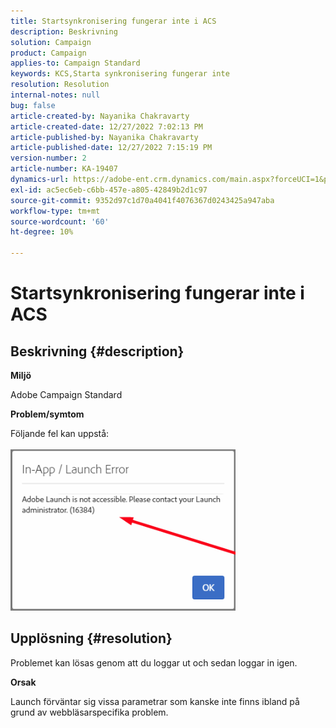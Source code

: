 ```yaml
---
title: Startsynkronisering fungerar inte i ACS
description: Beskrivning
solution: Campaign
product: Campaign
applies-to: Campaign Standard
keywords: KCS,Starta synkronisering fungerar inte
resolution: Resolution
internal-notes: null
bug: false
article-created-by: Nayanika Chakravarty
article-created-date: 12/27/2022 7:02:13 PM
article-published-by: Nayanika Chakravarty
article-published-date: 12/27/2022 7:15:19 PM
version-number: 2
article-number: KA-19407
dynamics-url: https://adobe-ent.crm.dynamics.com/main.aspx?forceUCI=1&pagetype=entityrecord&etn=knowledgearticle&id=c5223af7-1886-ed11-81ac-6045bd006079
exl-id: ac5ec6eb-c6bb-457e-a805-42849b2d1c97
source-git-commit: 9352d97c1d70a4041f4076367d0243425a947aba
workflow-type: tm+mt
source-wordcount: '60'
ht-degree: 10%

---
```


# Startsynkronisering fungerar inte i ACS

## Beskrivning {#description}


<b>Miljö</b>

Adobe Campaign Standard



<b>Problem/symtom</b>

Följande fel kan uppstå:
<br><br>![](assets/___c6223af7-1886-ed11-81ac-6045bd006079___.png)<br>

## Upplösning {#resolution}


Problemet kan lösas genom att du loggar ut och sedan loggar in igen.

<b>Orsak</b>

Launch förväntar sig vissa parametrar som kanske inte finns ibland på grund av webbläsarspecifika problem.
